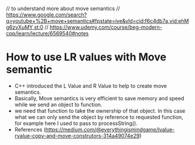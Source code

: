 // to understand more about move semantics
// https://www.google.com/search?q=youtube+%2B+move+semantics#fpstate=ive&vld=cid:f6c4db7a,vid:ehMg6zvXuMY,st:0
// https://www.udemy.com/course/beg-modern-cpp/learn/lecture/6569540#notes


# How to use LR values with Move semantic

- C++ introduced the L Value and R Value to help to create move semantics.
- Basically, Move semantics is very efficient to save memory and speed while we send an object to function.
- we need that function to take the ownership of that object. In this case what we can only send the object by reference to requested function, for example here I used to pass to processString().
- References (https://medium.com/@everythingismindgame/lvalue-rvalue-copy-and-move-construtors-314a49074e29)